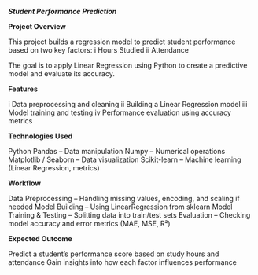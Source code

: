 ***Student Performance Prediction***

**Project Overview**

This project builds a regression model to predict student performance based on two key factors:
i  Hours Studied
ii Attendance

The goal is to apply Linear Regression using Python to create a predictive model and evaluate its accuracy.

**Features**

i   Data preprocessing and cleaning
ii  Building a Linear Regression model
iii Model training and testing
iv  Performance evaluation using accuracy metrics

**Technologies Used**

Python
Pandas – Data manipulation
Numpy – Numerical operations
Matplotlib / Seaborn – Data visualization
Scikit-learn – Machine learning (Linear Regression, metrics)

**Workflow**

Data Preprocessing – Handling missing values, encoding, and scaling if needed
Model Building – Using LinearRegression from sklearn
Model Training & Testing – Splitting data into train/test sets
Evaluation – Checking model accuracy and error metrics (MAE, MSE, R²)

**Expected Outcome**

Predict a student’s performance score based on study hours and attendance
Gain insights into how each factor influences performance
